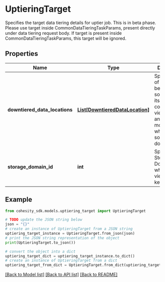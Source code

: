 # UptieringTarget

Specifies the target data tiering details for uptier job. This is in beta phase. Please use target inside CommonDataTieringTaskParams, present directly under data tiering request body. If target is present inside CommonDataTieringTaskParams, this target will be ignored.

## Properties

Name | Type | Description | Notes
------------ | ------------- | ------------- | -------------
**downtiered_data_locations** | [**List[DowntieredDataLocation]**](DowntieredDataLocation.md) | Specifies a list of mapping between sources and its corresponding viewNames and mountPaths, where the sources were downtiered. | [optional] 
**storage_domain_id** | **int** | Specifies the Storage Domain ID where the view will be kept. | 

## Example

```python
from cohesity_sdk.models.uptiering_target import UptieringTarget

# TODO update the JSON string below
json = "{}"
# create an instance of UptieringTarget from a JSON string
uptiering_target_instance = UptieringTarget.from_json(json)
# print the JSON string representation of the object
print(UptieringTarget.to_json())

# convert the object into a dict
uptiering_target_dict = uptiering_target_instance.to_dict()
# create an instance of UptieringTarget from a dict
uptiering_target_from_dict = UptieringTarget.from_dict(uptiering_target_dict)
```
[[Back to Model list]](../README.md#documentation-for-models) [[Back to API list]](../README.md#documentation-for-api-endpoints) [[Back to README]](../README.md)


